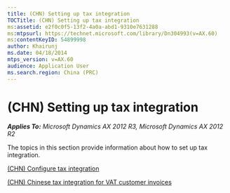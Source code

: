```yaml
---
title: (CHN) Setting up tax integration
TOCTitle: (CHN) Setting up tax integration
ms:assetid: e2f0c0f5-13f2-4a0a-abd1-9310e7631288
ms:mtpsurl: https://technet.microsoft.com/library/Dn304993(v=AX.60)
ms:contentKeyID: 54899998
author: Khairunj
ms.date: 04/18/2014
mtps_version: v=AX.60
audience: Application User
ms.search.region: China (PRC)
---
```


# (CHN) Setting up tax integration 


_**Applies To:** Microsoft Dynamics AX 2012 R3, Microsoft Dynamics AX 2012 R2_

The topics in this section provide information about how to set up tax integration.

[(CHN) Configure tax integration](chn-configure-tax-integration.md)

[(CHN) Chinese tax integration for VAT customer invoices](chn-chinese-tax-integration-for-vat-customer-invoices.md)

  


